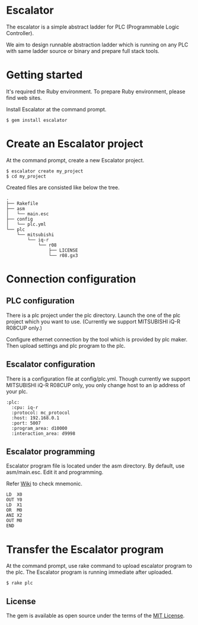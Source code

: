 # Escalator

The escalator is a simple abstract ladder for PLC (Programmable Logic Controller).

We aim to design runnable abstraction ladder which is running on any PLC with same ladder source or binary and prepare full stack tools.

# Getting started

It's required the Ruby environment.
To prepare Ruby environment, please find web sites.

Install Escalator at the command prompt.

```
$ gem install escalator
```

# Create an Escalator project

At the command prompt, create a new Escalator project.

```
$ escalator create my_project
$ cd my_project
```

Created files are consisted like below the tree.

```
.
├── Rakefile
├── asm
│   └── main.esc
├── config
│   └── plc.yml
└── plc
    └── mitsubishi
        └── iq-r
            └── r08
                ├── LICENSE
                └── r08.gx3
```

# Connection configuration

## PLC configuration

There is a plc project under the plc directory.
Launch the one of the plc project which you want to use.
(Currently we support MITSUBISHI iQ-R R08CUP only.)

Configure ethernet connection by the tool which is provided by plc maker.
Then upload settings and plc program to the plc.

## Escalator configuration

There is a configuration file at config/plc.yml.
Though currently we support MITSUBISHI iQ-R R08CUP only, you only change host to an ip address of your plc.

```
:plc:
  :cpu: iq-r
  :protocol: mc_protocol
  :host: 192.168.0.1
  :port: 5007
  :program_area: d10000
  :interaction_area: d9998
```
## Escalator programming

Escalator program file is located under the asm directory.
By default, use asm/main.esc.
Edit it and programming.

Refer [Wiki](https://github.com/ito-soft-design/escalator/wiki/mnemonic) to check mnemonic.

```
LD  X0
OUT Y0
LD  X1
OR  M0
ANI X2
OUT M0
END
```

# Transfer the Escalator program

At the command prompt, use rake command to upload escalator program to the plc.
The Escalator program is running immediate after uploaded.

```
$ rake plc
```



## License

The gem is available as open source under the terms of the [MIT License](http://opensource.org/licenses/MIT).
